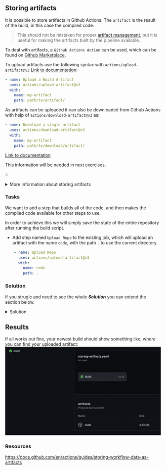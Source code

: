 ## Storing artifacts

It is possible to store artifacts in Github Actions. The `artifact` is the result of the build, in this case the compiled code.

> This should not be mistaken for proper [artifact management](https://www.eficode.com/blog/artifactory-nexus-proget), but it is useful for making the artifacts built by the pipeline available.

To deal with artifacts, a `Github Actions Action` can be used, which can be found on [Github Marketplace](https://github.com/marketplace).

To upload artifacts use the following syntax with `actions/upload-artifact@v3` [Link to documentation](https://github.com/marketplace/actions/upload-a-build-artifact):

```YAML
- name: Upload a Build Artifact
  uses: actions/upload-artifact@v3
  with:
    name: my-artifact
    path: path/to/artifact/
```

As artifacts can be uploaded it can also be downloaded from Github Actions with help of `actions/download-artifact@v3` as:

```YAML
- name: Download a single artifact
  uses: actions/download-artifact@v3
  with:
    name: my-artifact
    path: path/to/download/artifact/
```

[Link to documentation](https://github.com/actions/download-artifact)

This information will be needed in next exercises.

:bulb: 
<details>
    <summary> More information about storing artifacts </summary>
  Github has an excelent guide on how you can use persistant storage over periods of builds here: https://docs.github.com/en/actions/guides/storing-workflow-data-as-artifacts
</details>    

### Tasks

We want to add a step that builds all of the code, and then makes the compiled code available for other steps to use.

In order to achieve this we will simply save the state of the entire repository after running the build script.

- Add step named `Upload Repo` to the existing job, which will upload an artifact with the name `code`, with the path `.` to use the current directory.

```YAML
    - name: Upload Repo
      uses: actions/upload-artifact@v3
      with: 
        name: code
        path: .
```


### Solution
If you strugle and need to see the whole ***Solution*** you can extend the section below. 
<details>
    <summary> Solution </summary>
  
```YAML
on: push
jobs:
  Build:
    runs-on: ubuntu-latest
    container: gradle:6-jdk11
    steps:
      - name: Clone-down
        uses: actions/checkout@v3       
      - name: Build application
        run: chmod +x ci/build-app.sh && ci/build-app.sh
      - name: Test
        run: chmod +x ci/unit-test-app.sh && ci/unit-test-app.sh
      - name: Upload Repo
        uses: actions/upload-artifact@v3
        with: 
          name: code
          path: .
```
  
</details>

## Results 

If all works out fine, your newest build should show something like, where you can find your uploaded artifact:
![Uploading artifact](img/storing-artifact.png)

### Resources

https://docs.github.com/en/actions/guides/storing-workflow-data-as-artifacts
